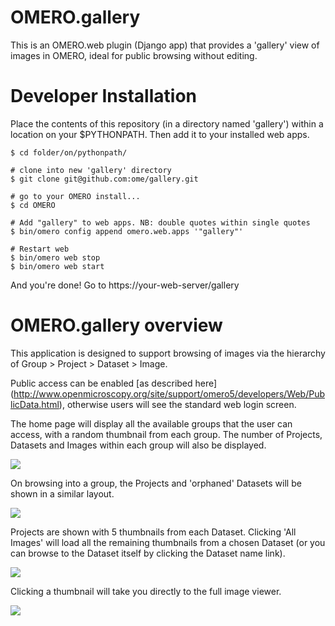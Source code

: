 OMERO.gallery
=============

This is an OMERO.web plugin (Django app) that provides a 'gallery' view of images in OMERO, ideal for public browsing without editing.


Developer Installation
======================


Place the contents of this repository (in a directory named 'gallery') within a
location on your $PYTHONPATH. Then add it to your installed web apps.

    $ cd folder/on/pythonpath/

    # clone into new 'gallery' directory
    $ git clone git@github.com:ome/gallery.git

    # go to your OMERO install...
    $ cd OMERO

    # Add "gallery" to web apps. NB: double quotes within single quotes
    $ bin/omero config append omero.web.apps '"gallery"'

    # Restart web
    $ bin/omero web stop
    $ bin/omero web start


And you're done! Go to https://your-web-server/gallery



OMERO.gallery overview
======================

This application is designed to support browsing of images via the hierarchy of
Group > Project > Dataset > Image.

Public access can be enabled [as described here]
(http://www.openmicroscopy.org/site/support/omero5/developers/Web/PublicData.html), otherwise
users will see the standard web login screen.

The home page will display all the available groups that the user can access, with a random
thumbnail from each group. The number of Projects, Datasets and Images within each group
will also be displayed.

<img src="http://ome.github.io/gallery/images/gallery.png" />

On browsing into a group, the Projects and 'orphaned' Datasets will be shown in a similar layout.

<img src="http://ome.github.io/gallery/images/show_group.png" />

Projects are shown with 5 thumbnails from each Dataset. Clicking 'All Images' will load all the remaining thumbnails
from a chosen Dataset (or you can browse to the Dataset itself by clicking the Dataset name link).

<img src="http://ome.github.io/gallery/images/show_project.png" />

Clicking a thumbnail will take you directly to the full image viewer.

<img src="http://ome.github.io/gallery/images/webgateway_viewer.png" />

